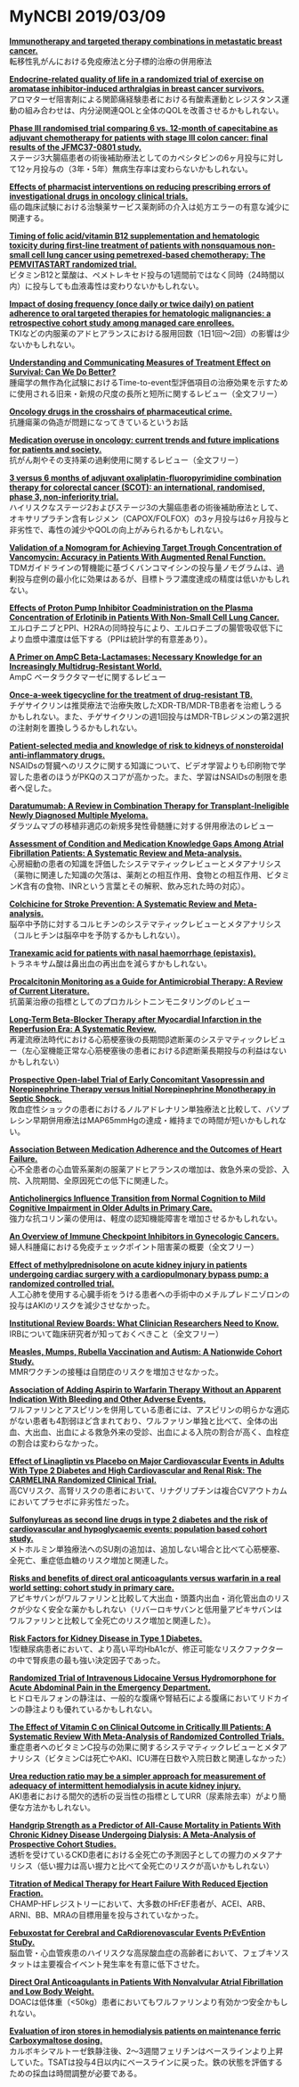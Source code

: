 # MyNCBI 2019/03/09

[**Immunotherapy and targeted therapy combinations in metastatic breast cancer.**](https://www.ncbi.nlm.nih.gov/pubmed/30842061)  
転移性乳がんにおける免疫療法と分子標的治療の併用療法

[**Endocrine-related quality of life in a randomized trial of exercise on aromatase inhibitor-induced arthralgias in breast cancer survivors.**](https://www.ncbi.nlm.nih.gov/pubmed/30840336)  
アロマターゼ阻害剤による関節痛経験患者における有酸素運動とレジスタンス運動の組み合わせは、内分泌関連QOLと全体のQOLを改善させるかもしれない。

[**Phase III randomised trial comparing 6 vs. 12-month of capecitabine as adjuvant chemotherapy for patients with stage III colon cancer: final results of the JFMC37-0801 study.**](https://www.ncbi.nlm.nih.gov/pubmed/30833647)  
ステージ3大腸癌患者の術後補助療法としてのカペシタビンの6ヶ月投与に対して12ヶ月投与の（3年・5年）無病生存率は変わらないかもしれない。

[**Effects of pharmacist interventions on reducing prescribing errors of investigational drugs in oncology clinical trials.**](https://www.ncbi.nlm.nih.gov/pubmed/30832556)  
癌の臨床試験における治験薬サービス薬剤師の介入は処方エラーの有意な減少に関連する。

[**Timing of folic acid/vitamin B12 supplementation and hematologic toxicity during first-line treatment of patients with nonsquamous non-small cell lung cancer using pemetrexed-based chemotherapy: The PEMVITASTART randomized trial.**](https://www.ncbi.nlm.nih.gov/pubmed/30825389)  
ビタミンB12と葉酸は、ペメトレキセド投与の1週間前ではなく同時（24時間以内）に投与しても血液毒性は変わりないかもしれない。

[**Impact of dosing frequency (once daily or twice daily) on patient adherence to oral targeted therapies for hematologic malignancies: a retrospective cohort study among managed care enrollees.**](https://www.ncbi.nlm.nih.gov/pubmed/30823852)  
TKIなどの内服薬のアドヒアランスにおける服用回数（1日1回〜2回）の影響は少ないかもしれない。

[**Understanding and Communicating Measures of Treatment Effect on Survival: Can We Do Better?**](https://www.ncbi.nlm.nih.gov/pubmed/29933439)  
腫瘍学の無作為化試験におけるTime-to-event型評価項目の治療効果を示すために使用される旧来・新規の尺度の長所と短所に関するレビュー（全文フリー）

[**Oncology drugs in the crosshairs of pharmaceutical crime.**](https://www.ncbi.nlm.nih.gov/pubmed/29611529)  
抗腫瘍薬の偽造が問題になってきているというお話

[**Medication overuse in oncology: current trends and future implications for patients and society.**](https://www.ncbi.nlm.nih.gov/pubmed/29611528)  
抗がん剤やその支持薬の過剰使用に関するレビュー（全文フリー）

[**3 versus 6 months of adjuvant oxaliplatin-fluoropyrimidine combination therapy for colorectal cancer (SCOT): an international, randomised, phase 3, non-inferiority trial.**](https://www.ncbi.nlm.nih.gov/pubmed/29611518)  
ハイリスクなステージ2およびステージ3の大腸癌患者の術後補助療法として、オキサリプラチン含有レジメン（CAPOX/FOLFOX）の3ヶ月投与は6ヶ月投与と非劣性で、毒性の減少やQOLの向上がみられるかもしれない。

[**Validation of a Nomogram for Achieving Target Trough Concentration of Vancomycin: Accuracy in Patients With Augmented Renal Function.**](https://www.ncbi.nlm.nih.gov/pubmed/30157096)  
TDMガイドラインの腎機能に基づくバンコマイシンの投与量ノモグラムは、過剰投与症例の最小化に効果はあるが、目標トラフ濃度達成の精度は低いかもしれない。

[**Effects of Proton Pump Inhibitor Coadministration on the Plasma Concentration of Erlotinib in Patients With Non-Small Cell Lung Cancer.**](https://www.ncbi.nlm.nih.gov/pubmed/29995672)  
エルロチニブとPPI、H2RAの同時投与により、エルロチニブの腸管吸収低下により血漿中濃度は低下する（PPIは統計学的有意差あり）。

[**A Primer on AmpC Beta-Lactamases: Necessary Knowledge for an Increasingly Multidrug-Resistant World.**](https://www.ncbi.nlm.nih.gov/pubmed/30838380)  
AmpC ベータラクタマーゼに関するレビュー

[**Once-a-week tigecycline for the treatment of drug-resistant TB.**](https://www.ncbi.nlm.nih.gov/pubmed/30820554)  
チゲサイクリンは推奨療法で治療失敗したXDR-TB/MDR-TB患者を治癒しうるかもしれない。また、チゲサイクリンの週1回投与はMDR-TBレジメンの第2選択の注射剤を置換しうるかもしれない。

[**Patient-selected media and knowledge of risk to kidneys of nonsteroidal anti-inflammatory drugs.**](https://www.ncbi.nlm.nih.gov/pubmed/30833128)  
NSAIDsの腎臓へのリスクに関する知識について、ビデオ学習よりも印刷物で学習した患者のほうがPKQのスコアが高かった。また、学習はNSAIDsの制限を患者へ促した。

[**Daratumumab: A Review in Combination Therapy for Transplant-Ineligible Newly Diagnosed Multiple Myeloma.**](https://www.ncbi.nlm.nih.gov/pubmed/30830601)  
ダラツムマブの移植非適応の新規多発性骨髄腫に対する併用療法のレビュー

[**Assessment of Condition and Medication Knowledge Gaps Among Atrial Fibrillation Patients: A Systematic Review and Meta-analysis.**](https://www.ncbi.nlm.nih.gov/pubmed/30829052)  
心房細動の患者の知識を評価したシステマティックレビューとメタアナリシス（薬物に関連した知識の欠落は、薬剤との相互作用、食物との相互作用、ビタミンK含有の食物、INRという言葉とその解釈、飲み忘れた時の対応）。

[**Colchicine for Stroke Prevention: A Systematic Review and Meta-analysis.**](https://www.ncbi.nlm.nih.gov/pubmed/30827749)  
脳卒中予防に対するコルヒチンのシステマティックレビューとメタアナリシス（コルヒチンは脳卒中を予防するかもしれない）。

[**Tranexamic acid for patients with nasal haemorrhage (epistaxis).**](https://www.ncbi.nlm.nih.gov/pubmed/30596479)  
トラネキサム酸は鼻出血の再出血を減らすかもしれない。

[**Procalcitonin Monitoring as a Guide for Antimicrobial Therapy: A Review of Current Literature.**](https://www.ncbi.nlm.nih.gov/pubmed/29604109)  
抗菌薬治療の指標としてのプロカルシトニンモニタリングのレビュー

[**Long-Term Beta-Blocker Therapy after Myocardial Infarction in the Reperfusion Era: A Systematic Review.**](https://www.ncbi.nlm.nih.gov/pubmed/29601115)  
再灌流療法時代における心筋梗塞後の長期間β遮断薬のシステマティックレビュー（左心室機能正常な心筋梗塞後の患者におけるβ遮断薬長期投与の利益はないかもしれない）

[**Prospective Open-label Trial of Early Concomitant Vasopressin and Norepinephrine Therapy versus Initial Norepinephrine Monotherapy in Septic Shock.**](https://www.ncbi.nlm.nih.gov/pubmed/29600824)  
敗血症性ショックの患者におけるノルアドレナリン単独療法と比較して、バソプレシン早期併用療法はMAP65mmHgの達成・維持までの時間が短いかもしれない。

[**Association Between Medication Adherence and the Outcomes of Heart Failure.**](https://www.ncbi.nlm.nih.gov/pubmed/29600819)  
心不全患者の心血管系薬剤の服薬アドヒアランスの増加は、救急外来の受診、入院、入院期間、全原因死亡の低下に関連した。

[**Anticholinergics Influence Transition from Normal Cognition to Mild Cognitive Impairment in Older Adults in Primary Care.**](https://www.ncbi.nlm.nih.gov/pubmed/29600808)  
強力な抗コリン薬の使用は、軽度の認知機能障害を増加させるかもしれない。

[**An Overview of Immune Checkpoint Inhibitors in Gynecologic Cancers.**](https://www.ncbi.nlm.nih.gov/pubmed/29530456)  
婦人科腫瘍における免疫チェックポイント阻害薬の概要（全文フリー）

[**Effect of methylprednisolone on acute kidney injury in patients undergoing cardiac surgery with a cardiopulmonary bypass pump: a randomized controlled trial.**](https://www.ncbi.nlm.nih.gov/pubmed/30833491)  
人工心肺を使用する心臓手術をうける患者への手術中のメチルプレドニゾロンの投与はAKIのリスクを減少させなかった。

[**Institutional Review Boards: What Clinician Researchers Need to Know.**](https://www.ncbi.nlm.nih.gov/pubmed/30832791)  
IRBについて臨床研究者が知っておくべきこと（全文フリー）

[**Measles, Mumps, Rubella Vaccination and Autism: A Nationwide Cohort Study.**](https://www.ncbi.nlm.nih.gov/pubmed/30831578)  
MMRワクチンの接種は自閉症のリスクを増加させなかった。

[**Association of Adding Aspirin to Warfarin Therapy Without an Apparent Indication With Bleeding and Other Adverse Events.**](https://www.ncbi.nlm.nih.gov/pubmed/30830172)  
ワルファリンとアスピリンを併用している患者には、アスピリンの明らかな適応がない患者も4割弱ほど含まれており、ワルファリン単独と比べて、全体の出血、大出血、出血による救急外来の受診、出血による入院の割合が高く、血栓症の割合は変わらなかった。

[**Effect of Linagliptin vs Placebo on Major Cardiovascular Events in Adults With Type 2 Diabetes and High Cardiovascular and Renal Risk: The CARMELINA Randomized Clinical Trial.**](https://www.ncbi.nlm.nih.gov/pubmed/30418475)  
高CVリスク、高腎リスクの患者において、リナグリプチンは複合CVアウトカムにおいてプラセボに非劣性だった。

[**Sulfonylureas as second line drugs in type 2 diabetes and the risk of cardiovascular and hypoglycaemic events: population based cohort study.**](https://www.ncbi.nlm.nih.gov/pubmed/30021781)  
メトホルミン単独療法へのSU剤の追加は、追加しない場合と比べて心筋梗塞、全死亡、重症低血糖のリスク増加と関連した。

[**Risks and benefits of direct oral anticoagulants versus warfarin in a real world setting: cohort study in primary care.**](https://www.ncbi.nlm.nih.gov/pubmed/29973392)  
アピキサバンがワルファリンと比較して大出血・頭蓋内出血・消化管出血のリスクが少なく安全な薬かもしれない（リバーロキサバンと低用量アピキサバンはワルファリンと比較して全死亡のリスク増加と関連した）。

[**Risk Factors for Kidney Disease in Type 1 Diabetes.**](https://www.ncbi.nlm.nih.gov/pubmed/30833370)  
1型糖尿病患者において、より高い平均HbA1cが、修正可能なリスクファクターの中で腎疾患の最も強い決定因子であった。

[**Randomized Trial of Intravenous Lidocaine Versus Hydromorphone for Acute Abdominal Pain in the Emergency Department.**](https://www.ncbi.nlm.nih.gov/pubmed/30819520)  
ヒドロモルフォンの静注は、一般的な腹痛や腎結石による腹痛においてリドカインの静注よりも優れているかもしれない。

[**The Effect of Vitamin C on Clinical Outcome in Critically Ill Patients: A Systematic Review With Meta-Analysis of Randomized Controlled Trials.**](https://www.ncbi.nlm.nih.gov/pubmed/30839358)  
重症患者へのビタミンC投与の効果に関するシステマティックレビューとメタアナリシス（ビタミンCは死亡やAKI、ICU滞在日数や入院日数と関連しなかった）

[**Urea reduction ratio may be a simpler approach for measurement of adequacy of intermittent hemodialysis in acute kidney injury.**](https://www.ncbi.nlm.nih.gov/pubmed/30841863)  
AKI患者における間欠的透析の妥当性の指標としてURR（尿素除去率）がより簡便な方法かもしれない。

[**Handgrip Strength as a Predictor of All-Cause Mortality in Patients With Chronic Kidney Disease Undergoing Dialysis: A Meta-Analysis of Prospective Cohort Studies.**](https://www.ncbi.nlm.nih.gov/pubmed/30827839)  
透析を受けているCKD患者における全死亡の予測因子としての握力のメタアナリシス（低い握力は高い握力と比べて全死亡のリスクが高いかもしれない）

[**Titration of Medical Therapy for Heart Failure With Reduced Ejection Fraction.**](https://www.ncbi.nlm.nih.gov/pubmed/30844480)  
CHAMP-HFレジストリーにおいて、大多数のHFrEF患者が、ACEI、ARB、ARNI、BB、MRAの目標用量を投与されていなかった。

[**Febuxostat for Cerebral and CaRdiorenovascular Events PrEvEntion StuDy.**](https://www.ncbi.nlm.nih.gov/pubmed/30844048)  
脳血管・心血管疾患のハイリスクな高尿酸血症の高齢者において、フェブキソスタットは主要複合イベント発生率を有意に低下させた。

[**Direct Oral Anticoagulants in Patients With Nonvalvular Atrial Fibrillation and Low Body Weight.**](https://www.ncbi.nlm.nih.gov/pubmed/30819360)  
DOACは低体重（<50kg）患者においてもワルファリンより有効かつ安全かもしれない。

[**Evaluation of iron stores in hemodialysis patients on maintenance ferric Carboxymaltose dosing.**](https://www.ncbi.nlm.nih.gov/pubmed/30823916)  
カルボキシマルトーゼ鉄静注後、2〜3週間フェリチンはベースラインより上昇していた。TSATは投与4日以内にベースラインに戻った。鉄の状態を評価するための採血は時間調整が必要である。